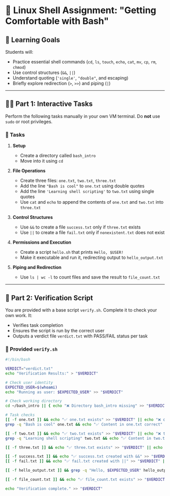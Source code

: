 
# 🐧 Linux Shell Assignment: "Getting Comfortable with Bash"

## 🎯 Learning Goals
Students will:
- Practice essential shell commands (`cd`, `ls`, `touch`, `echo`, `cat`, `mv`, `cp`, `rm`, `chmod`)
- Use control structures (`&&`, `||`)
- Understand quoting (`'single'`, `"double"`, and escaping)
- Briefly explore redirection (`>`, `>>`) and piping (`|`)

---

## 👨‍💻 Part 1: Interactive Tasks

Perform the following tasks manually in your own VM terminal. Do **not** use `sudo` or root privileges.

### 🔧 Tasks

1. **Setup**
   - Create a directory called `bash_intro`
   - Move into it using `cd`

2. **File Operations**
   - Create three files: `one.txt`, `two.txt`, `three.txt`
   - Add the line `"Bash is cool"` to `one.txt` using double quotes
   - Add the line `'Learning shell scripting'` to `two.txt` using single quotes
   - Use `cat` and `echo` to append the contents of `one.txt` and `two.txt` into `three.txt`

3. **Control Structures**
   - Use `&&` to create a file `success.txt` only if `three.txt` exists
   - Use `||` to create a file `fail.txt` only if `nonexistent.txt` does not exist

4. **Permissions and Execution**
   - Create a script `hello.sh` that prints `Hello, $USER!`
   - Make it executable and run it, redirecting output to `hello_output.txt`

5. **Piping and Redirection**
   - Use `ls | wc -l` to count files and save the result to `file_count.txt`

---

## 🧪 Part 2: Verification Script

You are provided with a base script `verify.sh`. Complete it to check your own work. It:
- Verifies task completion
- Ensures the script is run by the correct user
- Outputs a verdict file `verdict.txt` with PASS/FAIL status per task

### 🧩 Provided `verify.sh`

```bash
#!/bin/bash

VERDICT="verdict.txt"
echo "Verification Results:" > "$VERDICT"

# Check user identity
EXPECTED_USER=$(whoami)
echo "Running as user: $EXPECTED_USER" >> "$VERDICT"

# Check working directory
cd ~/bash_intro || { echo "❌ Directory bash_intro missing" >> "$VERDICT"; exit 1; }

# Task checks
[[ -f one.txt ]] && echo "✅ one.txt exists" >> "$VERDICT" || echo "❌ one.txt missing" >> "$VERDICT"
grep -q "Bash is cool" one.txt && echo "✅ Content in one.txt correct" >> "$VERDICT" || echo "❌ Content in one.txt incorrect" >> "$VERDICT"

[[ -f two.txt ]] && echo "✅ two.txt exists" >> "$VERDICT" || echo "❌ two.txt missing" >> "$VERDICT"
grep -q "Learning shell scripting" two.txt && echo "✅ Content in two.txt correct" >> "$VERDICT" || echo "❌ Content in two.txt incorrect" >> "$VERDICT"

[[ -f three.txt ]] && echo "✅ three.txt exists" >> "$VERDICT" || echo "❌ three.txt missing" >> "$VERDICT"

[[ -f success.txt ]] && echo "✅ success.txt created with &&" >> "$VERDICT" || echo "❌ success.txt missing" >> "$VERDICT"
[[ -f fail.txt ]] && echo "✅ fail.txt created with ||" >> "$VERDICT" || echo "❌ fail.txt missing" >> "$VERDICT"

[[ -f hello_output.txt ]] && grep -q "Hello, $EXPECTED_USER" hello_output.txt && echo "✅ hello.sh output correct" >> "$VERDICT" || echo "❌ hello.sh output incorrect" >> "$VERDICT"

[[ -f file_count.txt ]] && echo "✅ file_count.txt exists" >> "$VERDICT" || echo "❌ file_count.txt missing" >> "$VERDICT"

echo "Verification complete." >> "$VERDICT"
